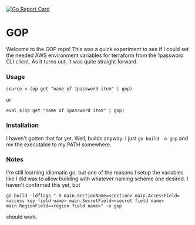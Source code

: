 [![Go Report Card](https://goreportcard.com/badge/github.com/ckhrysze/gop)](https://goreportcard.com/report/github.com/ckhrysze/gop)

# GOP

Welcome to the GOP repo! This was a quick experiment to see if I could set the needed AWS environment variables for terraform from the 1password CLI client. As it turns out, it was quite straight forward.

### Usage
```
source < (op get "name of 1password item" | gop)
```

or

```
eval $(op get "name of 1password item" | gop)
```

### Installation

I haven't gotten that far yet. Well, builds anyway. I just `go build -o gop` and mv the executable to my PATH somewhere.

### Notes

I'm still learning idiomatic go, but one of the reasons I setup the variables like I did was to allow building with whatever naming scheme one desired. I haven't confirmed this yet, but

```
go build -ldflags "-X main.SectionName=<section> main.AccessField=<access key field name> main.SecretField=<secret field name> main.RegionField=<region field name>" -o gop
```

should work.
